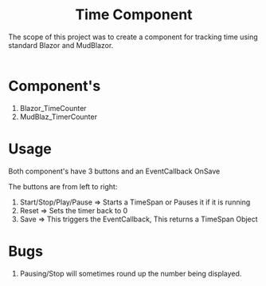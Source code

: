 <h1 align="center">Time Component</h1> 
The scope of this project was to create a component for tracking time using standard Blazor and MudBlazor.
<br/><br/>

# Component's
1. Blazor_TimeCounter
1. MudBlaz_TimerCounter

# Usage
Both component's have 3 buttons and an EventCallback OnSave

The buttons are from left to right:

1. Start/Stop/Play/Pause => Starts a TimeSpan or Pauses it if it is running
1. Reset => Sets the timer back to 0
1. Save => This triggers the EventCallback, This returns a TimeSpan Object

# Bugs
1. Pausing/Stop will sometimes round up the number being displayed.